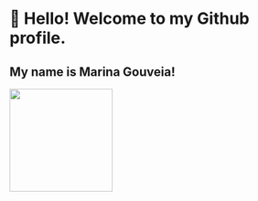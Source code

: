 # 👋 Hello! Welcome to my Github profile.
## My name is Marina Gouveia!

<div>
<a href="https://github.com/Marina-Gouveia">
<img loading="lazy" height="180em" src="https://github-readme-stats.vercel.app/api/top-langs/?username=Marina-Gouveia&layout=compact&langs_count=7&theme=dracula"/>
</div>
